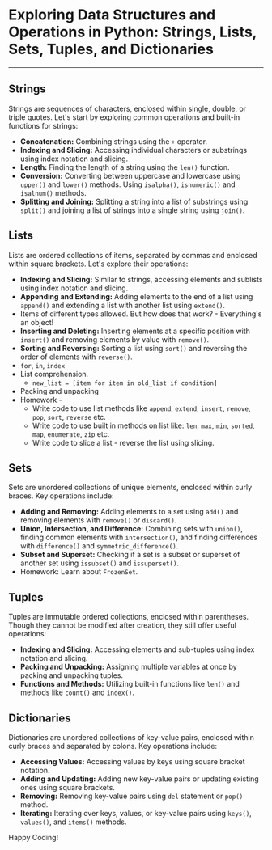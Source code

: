 # Exploring Data Structures and Operations in Python: Strings, Lists, Sets, Tuples, and Dictionaries

---

## Strings

Strings are sequences of characters, enclosed within single, double, or triple quotes. Let's start by exploring common operations and built-in functions for strings:

- **Concatenation:** Combining strings using the `+` operator.
- **Indexing and Slicing:** Accessing individual characters or substrings using index notation and slicing.
- **Length:** Finding the length of a string using the `len()` function.
- **Conversion:** Converting between uppercase and lowercase using `upper()` and `lower()` methods. Using `isalpha()`, `isnumeric()` and `isalnum()` methods.
- **Splitting and Joining:** Splitting a string into a list of substrings using `split()` and joining a list of strings into a single string using `join()`.

## Lists

Lists are ordered collections of items, separated by commas and enclosed within square brackets. Let's explore their operations:

- **Indexing and Slicing:** Similar to strings, accessing elements and sublists using index notation and slicing.
- **Appending and Extending:** Adding elements to the end of a list using `append()` and extending a list with another list using `extend()`.
- Items of different types allowed. But how does that work? - Everything's an object!
- **Inserting and Deleting:** Inserting elements at a specific position with `insert()` and removing elements by value with `remove()`.
- **Sorting and Reversing:** Sorting a list using `sort()` and reversing the order of elements with `reverse()`.
- `for`, `in`, `index`
- List comprehension. 
	- `new_list = [item for item in old_list if condition]`
- Packing and unpacking
- Homework - 
	- Write code to use list methods like `append`, `extend`, `insert`, `remove`, `pop`, `sort`, `reverse` etc.
	- Write code to use built in methods on list like: `len`, `max`, `min`, `sorted`, `map`, `enumerate`, `zip` etc.
	- Write code to slice a list - reverse the list using slicing.

## Sets

Sets are unordered collections of unique elements, enclosed within curly braces. Key operations include:

- **Adding and Removing:** Adding elements to a set using `add()` and removing elements with `remove()` or `discard()`.
- **Union, Intersection, and Difference:** Combining sets with `union()`, finding common elements with `intersection()`, and finding differences with `difference()` and `symmetric_difference()`.
- **Subset and Superset:** Checking if a set is a subset or superset of another set using `issubset()` and `issuperset()`.
- Homework: Learn about `FrozenSet`.

## Tuples

Tuples are immutable ordered collections, enclosed within parentheses. Though they cannot be modified after creation, they still offer useful operations:

- **Indexing and Slicing:** Accessing elements and sub-tuples using index notation and slicing.
- **Packing and Unpacking:** Assigning multiple variables at once by packing and unpacking tuples.
- **Functions and Methods:** Utilizing built-in functions like `len()` and methods like `count()` and `index()`.

## Dictionaries

Dictionaries are unordered collections of key-value pairs, enclosed within curly braces and separated by colons. Key operations include:

- **Accessing Values:** Accessing values by keys using square bracket notation.
- **Adding and Updating:** Adding new key-value pairs or updating existing ones using square brackets.
- **Removing:** Removing key-value pairs using `del` statement or `pop()` method.
- **Iterating:** Iterating over keys, values, or key-value pairs using `keys()`, `values()`, and `items()` methods.

Happy Coding!